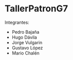 # TallerPatronG7
Integrantes:
* Pedro Bajaña 
* Hugo Dávila 
* Jorge Vulgarin 
* Gustavo López 
* Mario Chalén